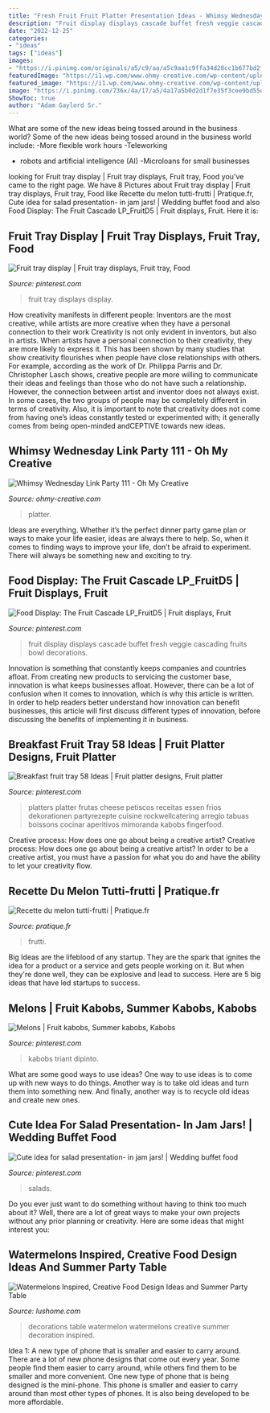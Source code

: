 ```yaml
---
title: "Fresh Fruit Fruit Platter Presentation Ideas - Whimsy Wednesday Link Party 111"
description: "Fruit display displays cascade buffet fresh veggie cascading fruits bowl decorations"
date: "2022-12-25"
categories:
- "ideas"
tags: ["ideas"]
images:
- "https://i.pinimg.com/originals/a5/c9/aa/a5c9aa1c9ffa34d28cc1b677bd2f8d8d.jpg"
featuredImage: "https://i1.wp.com/www.ohmy-creative.com/wp-content/uploads/2014/04/Fruit-Platter-Easter-e1397583963509.jpg?resize=650%2C855"
featured_image: "https://i1.wp.com/www.ohmy-creative.com/wp-content/uploads/2014/04/Fruit-Platter-Easter-e1397583963509.jpg?resize=650%2C855"
image: "https://i.pinimg.com/736x/4a/17/a5/4a17a5b0d2d1f7e35f3cee9bd55d1857--fruit-tray-displays-fruit-trays.jpg"
ShowToc: true
author: "Adam Gaylord Sr."
---
```



What are some of the new ideas being tossed around in the business world?
Some of the new ideas being tossed around in the business world include: 
-More flexible work hours 
-Teleworking 
- robots and artificial intelligence (AI) 
-Microloans for small businesses

	

		
looking for Fruit tray display | Fruit tray displays, Fruit tray, Food you've came to the right page. We have 8 Pictures about Fruit tray display | Fruit tray displays, Fruit tray, Food like Recette du melon tutti-frutti | Pratique.fr, Cute idea for salad presentation- in jam jars! | Wedding buffet food and also Food Display: The Fruit Cascade LP_FruitD5 | Fruit displays, Fruit. Here it is:
		
    
## Fruit Tray Display | Fruit Tray Displays, Fruit Tray, Food

<img loading=lazy src="https://i.pinimg.com/736x/4a/17/a5/4a17a5b0d2d1f7e35f3cee9bd55d1857--fruit-tray-displays-fruit-trays.jpg" onerror="this.onerror=null;this.src='https://tse2.mm.bing.net/th?id=OIP.gz-sQzDFbCOa6cuCRkqfIQHaHa&amp;pid=15.1';" alt="Fruit tray display | Fruit tray displays, Fruit tray, Food">

_Source: pinterest.com_

>fruit tray displays display. 

	

How creativity manifests in different people: Inventors are the most creative, while artists are more creative when they have a personal connection to their work
Creativity is not only evident in inventors, but also in artists. When artists have a personal connection to their creativity, they are more likely to express it. This has been shown by many studies that show creativity flourishes when people have close relationships with others. For example, according as the work of Dr. Philippa Parris and Dr. Christopher Lasch shows, creative people are more willing to communicate their ideas and feelings than those who do not have such a relationship. 
However, the connection between artist and inventor does not always exist. In some cases, the two groups of people may be completely different in terms of creativity. Also, it is important to note that creativity does not come from having one’s ideas constantly tested or experimented with; it generally comes from being open-minded andCEPTIVE towards new ideas.

    
## Whimsy Wednesday Link Party 111 - Oh My Creative

<img loading=lazy src="https://i1.wp.com/www.ohmy-creative.com/wp-content/uploads/2014/04/Fruit-Platter-Easter-e1397583963509.jpg?resize=650%2C855" onerror="this.onerror=null;this.src='https://tse3.mm.bing.net/th?id=OIP.hMZXmILyO-5WrCoLr3m1jAHaJv&amp;pid=15.1';" alt="Whimsy Wednesday Link Party 111 - Oh My Creative">

_Source: ohmy-creative.com_

>platter. 

	

Ideas are everything. Whether it’s the perfect dinner party game plan or ways to make your life easier, ideas are always there to help. So, when it comes to finding ways to improve your life, don’t be afraid to experiment. There will always be something new and exciting to try.

    
## Food Display: The Fruit Cascade LP_FruitD5 | Fruit Displays, Fruit

<img loading=lazy src="https://i.pinimg.com/originals/7a/28/de/7a28ded0d01c1d49e6975dd362565719.jpg" onerror="this.onerror=null;this.src='https://tse2.mm.bing.net/th?id=OIP.GGedCZtcKzLF9FI6oIAWMAHaK2&amp;pid=15.1';" alt="Food Display: The Fruit Cascade LP_FruitD5 | Fruit displays, Fruit">

_Source: pinterest.com_

>fruit display displays cascade buffet fresh veggie cascading fruits bowl decorations. 

	

Innovation is something that constantly keeps companies and countries afloat. From creating new products to servicing the customer base, innovation is what keeps businesses afloat. However, there can be a lot of confusion when it comes to innovation, which is why this article is written. In order to help readers better understand how innovation can benefit businesses, this article will first discuss different types of innovation, before discussing the benefits of implementing it in business.

    
## Breakfast Fruit Tray 58 Ideas | Fruit Platter Designs, Fruit Platter

<img loading=lazy src="https://i.pinimg.com/736x/0c/87/65/0c8765a51aeb989c20e4ee00c1bf694d.jpg" onerror="this.onerror=null;this.src='https://tse4.mm.bing.net/th?id=OIP.YRBcqob-K68dryrFZOun_QAAAA&amp;pid=15.1';" alt="Breakfast fruit tray 58 Ideas | Fruit platter designs, Fruit platter">

_Source: pinterest.com_

>platters platter frutas cheese petiscos receitas essen frios dekorationen partyrezepte cuisine rockwellcatering arreglo tabuas boissons cocinar aperitivos mimoranda kabobs fingerfood. 

	

Creative process: How does one go about being a creative artist?
Creative process: How does one go about being a creative artist?
In order to be a creative artist, you must have a passion for what you do and have the ability to let your creativity flow.

    
## Recette Du Melon Tutti-frutti | Pratique.fr

<img loading=lazy src="https://static.pratique.fr/images/unsized/tu/tutti-frutti.jpg" onerror="this.onerror=null;this.src='https://tse1.mm.bing.net/th?id=OIP.jCwpoEHXH5gV7W2RU3fEswHaE7&amp;pid=15.1';" alt="Recette du melon tutti-frutti | Pratique.fr">

_Source: pratique.fr_

>frutti. 

	

Big Ideas are the lifeblood of any startup. They are the spark that ignites the idea for a product or a service and gets people working on it. But when they're done well, they can be explosive and lead to success. Here are 5 big ideas that have led startups to success.

    
## Melons | Fruit Kabobs, Summer Kabobs, Kabobs

<img loading=lazy src="https://i.pinimg.com/736x/2d/9d/aa/2d9daa2c02f1d37c22105f063c8f3fea--fruit-kabobs-stuff-to-buy.jpg" onerror="this.onerror=null;this.src='https://tse1.mm.bing.net/th?id=OIP.SMJgxEpDSWPc_Jaqe3TASgHaJ4&amp;pid=15.1';" alt="Melons | Fruit kabobs, Summer kabobs, Kabobs">

_Source: pinterest.com_

>kabobs triant dipinto. 

	

What are some good ways to use ideas?
One way to use ideas is to come up with new ways to do things. Another way is to take old ideas and turn them into something new. And finally, another way is to recycle old ideas and create new ones.

    
## Cute Idea For Salad Presentation- In Jam Jars! | Wedding Buffet Food

<img loading=lazy src="https://i.pinimg.com/originals/a5/c9/aa/a5c9aa1c9ffa34d28cc1b677bd2f8d8d.jpg" onerror="this.onerror=null;this.src='https://tse1.mm.bing.net/th?id=OIP.6sYeD0gH_c1Z36E5K2xbbAHaJ4&amp;pid=15.1';" alt="Cute idea for salad presentation- in jam jars! | Wedding buffet food">

_Source: pinterest.com_

>salads. 

	

Do you ever just want to do something without having to think too much about it? Well, there are a lot of great ways to make your own projects without any prior planning or creativity. Here are some ideas that might interest you: 

    
## Watermelons Inspired, Creative Food Design Ideas And Summer Party Table

<img loading=lazy src="https://www.lushome.com/wp-content/uploads/2013/07/food-decoration-design-ideas-watermelon-table-decorations-11.jpg" onerror="this.onerror=null;this.src='https://tse1.mm.bing.net/th?id=OIP.uWXLnC8tXB0CMLFtnxJaVQHaKB&amp;pid=15.1';" alt="Watermelons Inspired, Creative Food Design Ideas and Summer Party Table">

_Source: lushome.com_

>decorations table watermelon watermelons creative summer decoration inspired. 

	

Idea 1: A new type of phone that is smaller and easier to carry around.
There are a lot of new phone designs that come out every year. Some people find them easier to carry around, while others find them to be smaller and more convenient. One new type of phone that is being designed is the mini-phone. This phone is smaller and easier to carry around than most other types of phones. It is also being developed to be more affordable.

